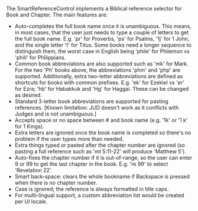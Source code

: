The SmartReferenceControl implements a Biblical reference selector for Book and Chapter. The main features are:

+ Auto-completes the full book name once it is unambiguous. This means, in most cases, that the user just needs to type a couple of letters to get the full book name. E.g. 'pr' for Proverbs, 'ps' for Psalms, '1j' for 1 John, and the single letter 't' for Titus. Some books need a longer sequence to distinguish them, the worst case in English being 'phile' for Philemon vs 'phili' for Philippians.
+ Common book abbreviations are also supported such as 'mk' for Mark. For the two 'Ph' books above, the abbreviations 'phm' and 'php' are supported. Additionally, extra two-letter abbreviations are defined as shortcuts for books with common prefixes. E.g. 'ek' for Ezekiel vs 'er' for Ezra; 'hb' for Habakkuk and 'Hg' for Haggai. These can be changed as desired.
+ Standard 3-letter book abbreviations are supported for pasting references. [Known limitation: JUD doesn't work as it conflicts with Judges and is not unambiguous.] 
+ Accepts space or no space between # and book name (e.g. '1k' or '1 k' for 1 Kings).
+ Extra letters are ignored once the book name is completed so there's no problem if the user types more than needed.
+ Extra things typed or pasted after the chapter number are ignored (so pasting a full reference such as 'mt 5:11-22' will produce 'Matthew 5').
+ Auto-fixes the chapter number if it is out-of-range, so the user can enter 9 or 99 to get the last chapter in the book. E.g. 're 99' to select 'Revelation 22'.
+ Smart back-space: clears the whole bookname if Backspace is pressed when there is no chapter number.
+ Case is ignored; the reference is always formatted in title caps.
+ For multi-lingual support, a custom abbreviation list would be created per UI locale.
